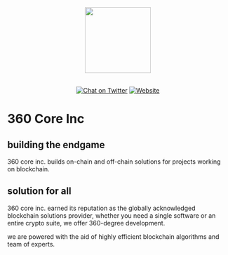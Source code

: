<div align="center">
<img src="https://360coreinc.com/assets/images/logo/logo.png" width="150"/>
</div>
<br />
<div align="center">

[![Chat on Twitter][ico-twitter]][link-twitter]
[![Website][ico-website]][link-website]

</div>

[ico-twitter]: https://img.shields.io/twitter/url?color=black&label=360%20Core%20Inc&logoColor=black&style=social&url=https%3A%2F%2Ftwitter.com%2F360coreinc
[ico-website]: https://img.shields.io/website?up_color=black&up_message=360coreinc.com&url=https%3A%2F%2F360coreinc.com

[link-twitter]: https://twitter.com/360CoreInc
[link-website]: https://360CoreInc.com

# 360 Core Inc

## building the endgame

360 core inc. builds on-chain and off-chain solutions for projects working on blockchain.

## solution for all

360 core inc. earned its reputation as the globally acknowledged blockchain solutions provider, whether you need a single software or an entire crypto suite, we offer 360-degree development.

we are powered with the aid of highly efficient blockchain algorithms and team of experts.